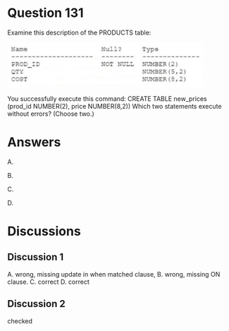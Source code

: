 # Question 131
Examine this description of the PRODUCTS table:

![](../images/image51.png)
		
You successfully execute this command:
CREATE TABLE new_prices (prod_id NUMBER(2), price NUMBER(8,2))
Which two statements execute without errors? (Choose two.)

# Answers
A.

B.

C.

D.

# Discussions
## Discussion 1
A. wrong, missing update in when matched clause,
B. wrong, missing ON clause.
C. correct
D. correct

## Discussion 2
checked


